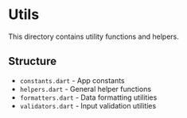 # Utils

This directory contains utility functions and helpers.

## Structure
- `constants.dart` - App constants
- `helpers.dart` - General helper functions
- `formatters.dart` - Data formatting utilities
- `validators.dart` - Input validation utilities